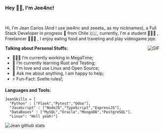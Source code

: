 ### Hey 👋🏽, I'm Jee4nc!

&nbsp;

Hi, I'm Jean Carlos (And I use jee4nc and zeeeta_ as my nicknames), a Full Stack Developer in progress 🚀 from Chile 🇨🇱, currently, I'm a student 🙍🏽‍♂️ , Freelancer 👨🏽‍💻 , I enjoy eating food and traveling and play videogame jeje.

  <img align="right" alt="GIF" src="https://media.giphy.com/media/836HiJc7pgzy8iNXCn/giphy.gif" />
  
**Talking about Personal Stuffs:**

- 👨🏽‍💻 I’m currently working in MegaTime;
- 🌱 I’m currently learning Rust and Testing; 
- 🐧 I'm love and use Linux and Open Source;
- 💬 Ask me about anything, I am happy to help;
- ⚡️ Fun-Fact: Svelte rules!;

**Languages and Tools:**  

``` 
JeanSkills = [
  "Python" : ["Flask","Pytest","Odoo"],
  "JavaScript" : ["NodeJS","TypeScript","ExpressJS"],
  "DataBases" : ["MySQL","Oracle","MongoDB","PostgreSQL"],
  "Linux": "Hell yeah!"]
``` 



![Jean github stats](https://github-readme-stats.vercel.app/api?username=jee4nc&show_icons=true&hide_border=true)

